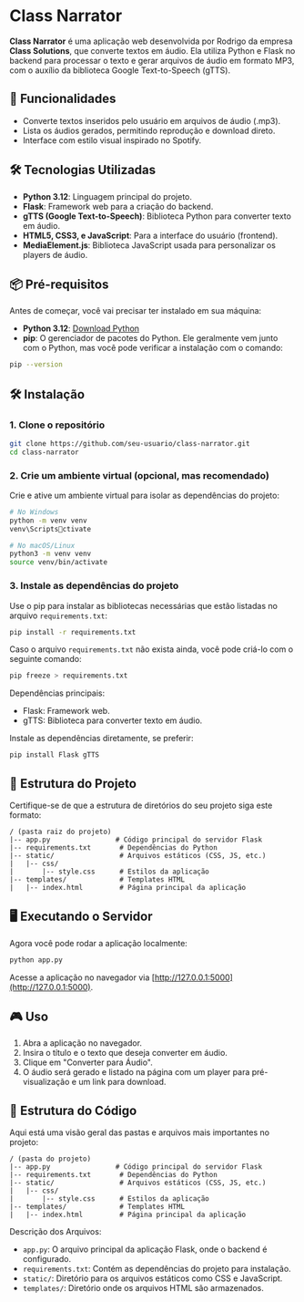 
# Class Narrator

**Class Narrator** é uma aplicação web desenvolvida por Rodrigo da empresa **Class Solutions**, que converte textos em áudio. Ela utiliza Python e Flask no backend para processar o texto e gerar arquivos de áudio em formato MP3, com o auxílio da biblioteca Google Text-to-Speech (gTTS).

## 🚀 Funcionalidades

- Converte textos inseridos pelo usuário em arquivos de áudio (.mp3).
- Lista os áudios gerados, permitindo reprodução e download direto.
- Interface com estilo visual inspirado no Spotify.

## 🛠️ Tecnologias Utilizadas

- **Python 3.12**: Linguagem principal do projeto.
- **Flask**: Framework web para a criação do backend.
- **gTTS (Google Text-to-Speech)**: Biblioteca Python para converter texto em áudio.
- **HTML5, CSS3, e JavaScript**: Para a interface do usuário (frontend).
- **MediaElement.js**: Biblioteca JavaScript usada para personalizar os players de áudio.

## 📦 Pré-requisitos

Antes de começar, você vai precisar ter instalado em sua máquina:

- **Python 3.12**: [Download Python](https://www.python.org/downloads/)
- **pip**: O gerenciador de pacotes do Python. Ele geralmente vem junto com o Python, mas você pode verificar a instalação com o comando:

```bash
pip --version
```

## 🛠️ Instalação

### 1. Clone o repositório
```bash
git clone https://github.com/seu-usuario/class-narrator.git
cd class-narrator
```

### 2. Crie um ambiente virtual (opcional, mas recomendado)
Crie e ative um ambiente virtual para isolar as dependências do projeto:

```bash
# No Windows
python -m venv venv
venv\Scriptsctivate

# No macOS/Linux
python3 -m venv venv
source venv/bin/activate
```

### 3. Instale as dependências do projeto
Use o pip para instalar as bibliotecas necessárias que estão listadas no arquivo `requirements.txt`:

```bash
pip install -r requirements.txt
```

Caso o arquivo `requirements.txt` não exista ainda, você pode criá-lo com o seguinte comando:

```bash
pip freeze > requirements.txt
```

Dependências principais:

- Flask: Framework web.
- gTTS: Biblioteca para converter texto em áudio.

Instale as dependências diretamente, se preferir:

```bash
pip install Flask gTTS
```

## 📂 Estrutura do Projeto

Certifique-se de que a estrutura de diretórios do seu projeto siga este formato:

```
/ (pasta raiz do projeto)
|-- app.py                # Código principal do servidor Flask
|-- requirements.txt       # Dependências do Python
|-- static/                # Arquivos estáticos (CSS, JS, etc.)
|   |-- css/
|       |-- style.css      # Estilos da aplicação
|-- templates/             # Templates HTML
|   |-- index.html         # Página principal da aplicação
```

## 🖥️ Executando o Servidor

Agora você pode rodar a aplicação localmente:

```bash
python app.py
```

Acesse a aplicação no navegador via [http://127.0.0.1:5000](http://127.0.0.1:5000).

## 🎮 Uso

1. Abra a aplicação no navegador.
2. Insira o título e o texto que deseja converter em áudio.
3. Clique em "Converter para Áudio".
4. O áudio será gerado e listado na página com um player para pré-visualização e um link para download.

## 📂 Estrutura do Código

Aqui está uma visão geral das pastas e arquivos mais importantes no projeto:

```
/ (pasta do projeto)
|-- app.py                # Código principal do servidor Flask
|-- requirements.txt       # Dependências do Python
|-- static/                # Arquivos estáticos (CSS, JS, etc.)
|   |-- css/
|       |-- style.css      # Estilos da aplicação
|-- templates/             # Templates HTML
|   |-- index.html         # Página principal da aplicação
```

Descrição dos Arquivos:

- `app.py`: O arquivo principal da aplicação Flask, onde o backend é configurado.
- `requirements.txt`: Contém as dependências do projeto para instalação.
- `static/`: Diretório para os arquivos estáticos como CSS e JavaScript.
- `templates/`: Diretório onde os arquivos HTML são armazenados.

